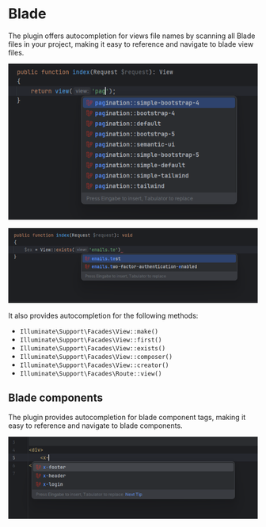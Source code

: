 # Blade


The plugin offers autocompletion for views file names by scanning all Blade files in your project, 
making it easy to reference and navigate to blade view files.

![Code generation](./images/blade/view-method.png)

![Code generation](./images/blade/view-methods.png)

It also provides autocompletion for the following methods:
* `Illuminate\Support\Facades\View::make()`
* `Illuminate\Support\Facades\View::first()`
* `Illuminate\Support\Facades\View::exists()`
* `Illuminate\Support\Facades\View::composer()`
* `Illuminate\Support\Facades\View::creator()`
* `Illuminate\Support\Facades\Route::view()`


## Blade components

The plugin provides autocompletion for blade component tags,
making it easy to reference and navigate to blade components.

![Code generation](./images/blade/blade-component-completion.png)